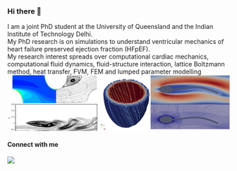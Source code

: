 ### Hi there 👋
I am a joint PhD student at the University of Queensland and the Indian Institute of Technology Delhi.  
My PhD research is on simulations to understand ventricular mechanics of heart failure preserved ejection fraction (HFpEF).  
My research interest spreads over computational cardiac mechanics, computational fluid dynamics, fluid-structure interaction, lattice Boltzmann method, heat transfer, FVM, FEM and lumped parameter modelling
![research_theme_image](jijo_research.jpg)
#### Connect with me
<div> 
  <a href="https://www.linkedin.com/in/jijo-derick-abraham-6914a7157/" target="_blank"><img src="https://img.shields.io/badge/-LinkedIn-%230077B5?style=for-the-badge&logo=linkedin&logoColor=white" target="_blank></a>
  <a href="https://www.linkedin.com/in/jijo-derick-abraham-6914a7157/" target="_blank"><img src="https://img.shields.io/badge/-LinkedIn-%230077B5?style=for-the-badge&logo=linkedin&logoColor=white" target="_blank></a>
</div>

<!--
**jijoderick/jijoderick** is a ✨ _special_ ✨ repository because its `README.md` (this file) appears on your GitHub profile.

Here are some ideas to get you started:

- 🔭 I’m currently working on ...
- 🌱 I’m currently learning ...
- 👯 I’m looking to collaborate on ...
- 🤔 I’m looking for help with ...
- 💬 Ask me about ...
- 📫 How to reach me: ...
- 😄 Pronouns: ...
- ⚡ Fun fact: ...

-->

